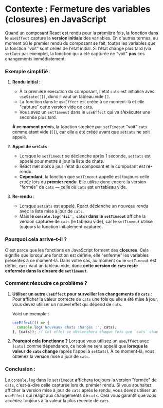 # Contexte : Fermeture des variables (closures) en JavaScript

Quand un composant React est rendu pour la première fois, la fonction dans le `useEffect` capture la **version initiale** des variables. En d'autres termes, au moment où le premier rendu du composant se fait, toutes les variables que la fonction "voit" sont celles de l'état initial. Si l'état change plus tard (via `setCats` par exemple), la fonction qui a été capturée ne "voit" **pas** ces changements immédiatement.

### Exemple simplifié :

1. **Rendu initial** :
   - À la première exécution du composant, l'état `cats` est initialisé avec `useState([])`, donc il vaut un tableau vide `[]`.
   - La fonction dans le `useEffect` est créée à ce moment-là et elle "capture" cette version vide de `cats`.
   - Vous avez un `setTimeout` dans le `useEffect` qui va s'exécuter une seconde plus tard.
   
   **À ce moment précis**, la fonction stockée par `setTimeout` "voit" `cats` comme étant vide (`[]`), car elle a été créée avant que `setCats` ne soit appelé.

2. **Appel de `setCats`** :
   - Lorsque le `setTimeout` se déclenche après 1 seconde, `setCats` est appelé pour mettre à jour la liste de chats.
   - React met alors à jour l'état du composant et le composant est re-rendu.
   - **Cependant**, la fonction que `setTimeout` appelle est toujours celle créée lors du **premier rendu**. Elle utilise donc encore la version "fermée" de `cats` — celle où `cats` est un tableau vide.

3. **Re-rendu** :
   - Lorsque `setCats` est appelé, React déclenche un nouveau rendu avec la liste mise à jour de `cats`. 
   - Mais **le `console.log('ici', cats)` dans le `setTimeout`** affiche la version capturée de `cats` (le tableau vide), car le `setTimeout` utilise toujours la fonction initialement capturée.

### Pourquoi cela arrive-t-il ?

C'est parce que les fonctions en JavaScript forment des **closures**. Cela signifie que lorsqu'une fonction est définie, elle "enferme" les variables présentes à ce moment-là. Dans votre cas, au moment où le `setTimeout` est défini, `cats` vaut un tableau vide, donc **cette version de `cats` reste enfermée dans la closure de `setTimeout`**.

### Comment résoudre ce problème ?

1. **Utiliser un autre `useEffect` pour surveiller les changements de `cats`** :
   Pour afficher la valeur correcte de `cats` une fois qu'elle a été mise à jour, vous devez utiliser un nouvel effet qui dépend de `cats`.

   Voici un exemple :

   ```jsx
   useEffect(() => {
     console.log('Nouveaux chats chargés :', cats);
   }, [cats]); // Cet effet se déclenchera chaque fois que `cats` change
   ```

2. **Pourquoi cela fonctionne ?**
   Lorsque vous utilisez un `useEffect` avec `[cats]` comme dépendance, ce hook ne sera appelé que **lorsque la valeur de `cats` change** (après l'appel à `setCats`). À ce moment-là, vous obtenez la version mise à jour de `cats`.

### Conclusion :

Le `console.log` dans le `setTimeout` affichera toujours la version "fermée" de `cats`, c'est-à-dire celle capturée lors du premier rendu. Si vous souhaitez afficher la version mise à jour de `cats` après le rendu, vous devez utiliser un `useEffect` qui réagit aux changements de `cats`. Cela vous garantit que vous accédez toujours à la valeur la plus récente de `cats`.